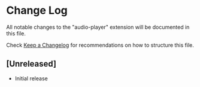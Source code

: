 # Change Log

All notable changes to the "audio-player" extension will be documented in this file.

Check [Keep a Changelog](http://keepachangelog.com/) for recommendations on how to structure this file.

## [Unreleased]

- Initial release